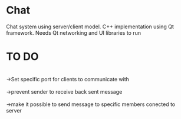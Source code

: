 Chat
====

Chat system using server/client model. 
C++ implementation using Qt framework.
Needs Qt networking and UI libraries to run


TO DO
=====
<br>->Set specific port for clients to communicate with</br>
<br>->prevent sender to receive back sent message</br>
<br>->make it possible to send message to specific members conected to server</br>

